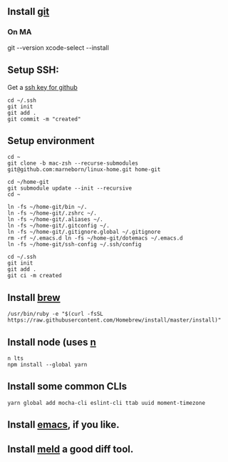 ## Install [git](https://git-scm.com/book/en/v2/Getting-Started-Installing-Git)
### On MA
git --version
xcode-select --install


## Setup SSH:
Get a [ssh key for github](https://help.github.com/articles/generating-a-new-ssh-key-and-adding-it-to-the-ssh-agent/)
```
cd ~/.ssh
git init
git add .
git commit -m "created"
```

## Setup environment
```
cd ~
git clone -b mac-zsh --recurse-submodules git@github.com:marneborn/linux-home.git home-git

cd ~/home-git
git submodule update --init --recursive
cd ~

ln -fs ~/home-git/bin ~/.
ln -fs ~/home-git/.zshrc ~/.
ln -fs ~/home-git/.aliases ~/.
ln -fs ~/home-git/.gitconfig ~/.
ln -fs ~/home-git/.gitignore.global ~/.gitignore
rm -rf ~/.emacs.d ln -fs ~/home-git/dotemacs ~/.emacs.d
ln -fs ~/home-git/ssh-config ~/.ssh/config

cd ~/.ssh
git init
git add .
git ci -m created
```

## Install [brew](https://brew.sh/)
```
/usr/bin/ruby -e "$(curl -fsSL https://raw.githubusercontent.com/Homebrew/install/master/install)"
```

## Install node (uses [n](https://www.npmjs.com/package/n)
```
n lts
npm install --global yarn
```

## Install some common CLIs
```
yarn global add mocha-cli eslint-cli ttab uuid moment-timezone
```

## Install [emacs](https://emacsformacosx.com/), if you like.

## Install [meld](https://yousseb.github.io/meld/) a good diff tool.


